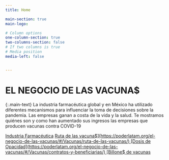 ```yaml
---
title: Home

main-section: true
main-logo:

# Column options
one-column-section: true
two-columns-section: false
# If two columns is true
# Media position
media-left: false


---
```

# EL NEGOCIO DE LAS VACUNA$

{:.main-text}
La industria farmacéutica global y en México ha utilizado diferentes mecanismos para influenciar la toma de decisiones sobre la pandemia. Las empresas ganan a costa de la vida y la salud. Te mostramos quiénes son y como han aumentado sus ingresos las empresas que producen vacunas contra COVID-19

[Industria Farmacéutica](https://poderlatam.org/el-negocio-de-las-vacunas/#/Vacunas/industria-farmaceutica/)
[Ruta de las vacuna$](https://poderlatam.org/el-negocio-de-las-vacunas/#/Vacunas/ruta-de-las-vacunas/)
[Dosis de Opacidad](https://poderlatam.org/el-negocio-de-las-vacunas/#/Vacunas/contratos-y-beneficiarias/)
[Billone$ de vacunas](https://poderlatam.org/el-negocio-de-las-vacunas/#/Vacunas/notas/)




